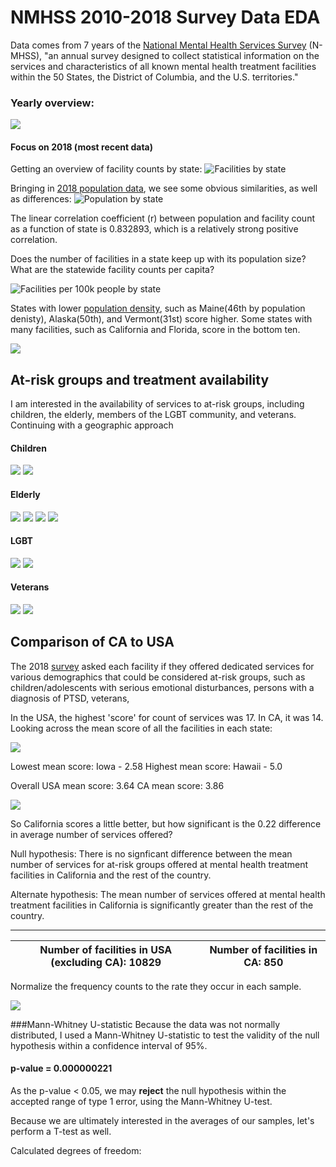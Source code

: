 # NMHSS 2010-2018 Survey Data EDA


Data comes from 7 years of the [National Mental Health Services Survey](https://www.datafiles.samhsa.gov/study-series/national-mental-health-services-survey-n-mhss-nid13521) (N-MHSS), "an annual survey designed to collect statistical information on the services and characteristics of all known mental health treatment facilities within the 50 States, the District of Columbia, and the U.S. territories."


### Yearly overview:

<img src="/images/totalresponses.jpeg">


#### Focus on 2018 (most recent data)

Getting an overview of facility counts by state:
![Facilities by state](/images/facByState.jpeg)

Bringing in [2018 population data](https://www.census.gov/newsroom/press-kits/2018/pop-estimates-national-state.html), we see some obvious similarities, as well as differences:
![Population by state](/images/popByState.jpeg)

The linear correlation coefficient (r) between population and facility count as a function of state is 0.832893,
which is a relatively strong positive correlation.

Does the number of facilities in a state keep up with its population size? What are the statewide facility counts per capita?

![Facilities per 100k people by state](/images/facPerCapitaByState.jpeg)

States with lower [population density](https://en.wikipedia.org/wiki/List_of_states_and_territories_of_the_United_States_by_population_density), such as Maine(46th by population denisty), Alaska(50th), and Vermont(31st) score higher. Some states with many facilities, such as California and Florida, score in the bottom ten.

<img src="/images/topten1.jpeg">



## At-risk groups and treatment availability 

I am interested in the availability of services to at-risk groups, including children, the elderly, members of the LGBT community, and veterans. Continuing with a geographic approach


#### Children

<img src="/images/children_map.jpeg">
<img src="/images/children_states.jpeg">


#### Elderly

<img src="/images/seniors_map.jpeg">
<img src="/images/seniors_states.jpeg">
<img src="/images/alz_d_map.jpeg">
<img src="/images/alz_d_states.jpeg">


#### LGBT

<img src="/images/lgbt_map.jpeg">
<img src="/images/lgbt_states.jpeg">

#### Veterans

<img src="/images/vet_map.jpeg">
<img src="/images/vet_states.jpeg">


## Comparison of CA to USA


The 2018 [survey](https://nbviewer.jupyter.org/github/crunker99/U.S.-Mental-Health-Facilities/blob/master/data/NMHSS2018DS0001infoquestionnairespecs.pdf) asked each facility if they offered dedicated services for various demographics that could be considered at-risk groups, such as children/adolescents with serious emotional disturbances, persons with a diagnosis of PTSD, veterans, 


In the USA, the highest 'score' for count of services was 17. In CA, it was 14.
Looking across the mean score of all the facilities in each state:

<img src="./images/mean_score_map.jpeg">

Lowest mean score: Iowa - 2.58
Highest mean score: Hawaii - 5.0

Overall USA mean score: 3.64
CA mean score: 3.86


<img src="./images/mean_dist.jpeg">

So California scores a little better, but how significant is the 0.22 difference in average number of services offered?

Null hypothesis: There is no signficant difference between the mean number of services for at-risk groups offered at mental health treatment facilities in California and the rest of the country.

Alternate hypothesis: The mean number of services offered at mental health treatment facilities in California is significantly greater than the rest of the country.

---
|Number of facilities in USA (excluding CA): 10829|Number of facilities in CA: 850|
|---|---|

Normalize the frequency counts to the rate they occur in each sample.

<img src="/images/prob_dist1.jpeg">

###Mann-Whitney U-statistic
Because the data was not normally distributed, I used a Mann-Whitney U-statistic to test the validity of the null hypothesis within a confidence interval of 95%.

#### p-value = 0.000000221

As the p-value < 0.05, we may <b>reject</b> the null hypothesis within the accepted range of type 1 error, using the Mann-Whitney U-test. 

Because we are ultimately interested in the averages of our samples, let's perform a T-test as well.

Calculated degrees of freedom:
